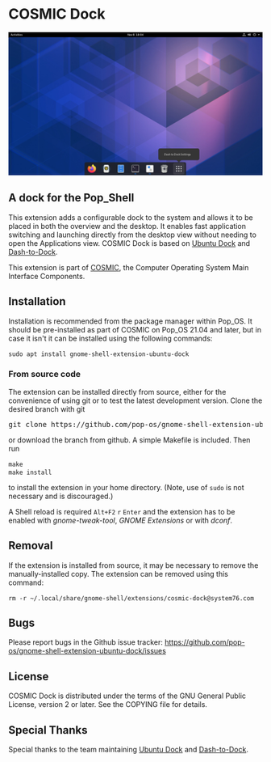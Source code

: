 # COSMIC Dock
![screenshot](https://github.com/micheleg/dash-to-dock/raw/master/media/screenshot.jpg)

## A dock for the Pop_Shell
This extension adds a configurable dock to the system and allows it to be placed in both the overview and the desktop. It enables fast application switching and launching directly from the desktop view without needing to open the Applications view. COSMIC Dock is based on [Ubuntu Dock](https://github.com/micheleg/dash-to-dock/tree/ubuntu-dock) and [Dash-to-Dock](https://github.com/micheleg/dash-to-dock).

This extension is part of [COSMIC](https://github.com/pop-os/cosmic), the Computer Operating System Main Interface Components.

## Installation
Installation is recommended from the package manager within Pop_OS. It should be pre-installed as part of COSMIC on Pop_OS 21.04 and later, but in case it isn't it can be installed using the following commands:

```
sudo apt install gnome-shell-extension-ubuntu-dock
```

### From source code
The extension can be installed directly from source, either for the convenience of using git or to test the latest development version. Clone the desired branch with git

<pre>git clone https://github.com/pop-os/gnome-shell-extension-ubuntu-dock</pre>
or download the branch from github. A simple Makefile is included. Then run

```
make
make install
```
to install the extension in your home directory. (Note, use of `sudo` is not necessary and is discouraged.)

A Shell reload is required `Alt+F2` `r` `Enter` and the extension has to be enabled  with *gnome-tweak-tool*, *GNOME Extensions* or with *dconf*.

## Removal
If the extension is installed from source, it may be necessary to remove the manually-installed copy. The extension can be removed using this command:

```
rm -r ~/.local/share/gnome-shell/extensions/cosmic-dock@system76.com
```

## Bugs
 Please report bugs in the Github issue tracker: https://github.com/pop-os/gnome-shell-extension-ubuntu-dock/issues

## License
COSMIC Dock is distributed under the terms of the GNU General Public License,
version 2 or later. See the COPYING file for details.

## Special Thanks

Special thanks to the team maintaining [Ubuntu Dock](https://github.com/micheleg/dash-to-dock/tree/ubuntu-dock) and [Dash-to-Dock](https://github.com/micheleg/dash-to-dock).
